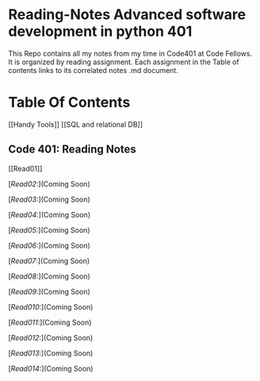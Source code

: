 # Reading-Notes Advanced software development in python 401

This Repo contains all my notes from my time in Code401 at Code Fellows.  
It is organized by reading assignment.
Each assignment in the Table of contents links to its correlated notes .md document.

# **Table Of Contents**
[[Handy Tools]]
[[SQL and relational DB]]

## **Code 401: Reading Notes**

[[Read01]]

[_Read02_:](Coming Soon)

[_Read03_:](Coming Soon)

[_Read04_:](Coming Soon)

[_Read05_:](Coming Soon)

[_Read06_:](Coming Soon)

[_Read07_:](Coming Soon)

[_Read08_:](Coming Soon)

[_Read09_:](Coming Soon)

[_Read010_:](Coming Soon)

[_Read011_:](Coming Soon)

[_Read012_:](Coming Soon)

[_Read013_:](Coming Soon)

[_Read014_:](Coming Soon)
